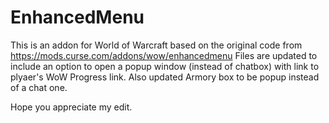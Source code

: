 # EnhancedMenu

This is an addon for World of Warcraft based on the original code from https://mods.curse.com/addons/wow/enhancedmenu
Files are updated to include an option to open a popup window (instead of chatbox) with link to plyaer's WoW Progress link.
Also updated Armory box to be popup instead of a chat one.

Hope you appreciate my edit.


